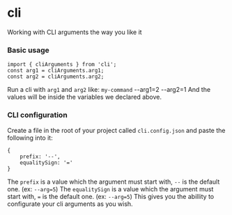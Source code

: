 # cli
Working with CLI arguments the way you like it

### Basic usage
```
import { cliArguments } from 'cli';
const arg1 = cliArguments.arg1;
const arg2 = cliArguments.arg2;
```
Run a cli with `arg1` and `arg2`
like: `my-command` --arg1=2 --arg2=1
And the values will be inside the variables we declared above.

### CLI configuration
Create a file in the root of your project called `cli.config.json`
and paste the following into it:
```
{
    prefix: '--',
    equalitySign: '='
}
```
The `prefix` is a value which the argument must start with, `--` is the default one. (ex: `--arg=5`)
The `equalitySign` is a value which the argument must start with, `=` is the default one. (ex: `--arg=5`)
This gives you the abillity to configurate your cli arguments as you wish.